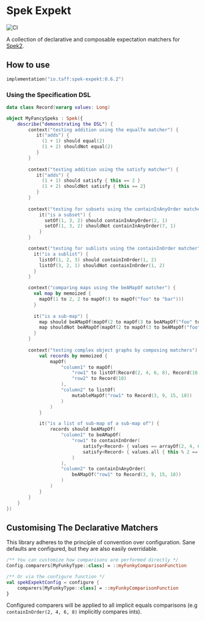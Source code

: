 # Spek Expekt #
![CI](https://github.com/tpasipanodya/spek-expekt/actions/workflows/.github/workflows/cicd.yml/badge.svg)

A collection of declarative and composable expectation matchers for [Spek2](https://www.spekframework.org).

## How to use

```kotlin
implementation("io.taff:spek-expekt:0.6.2")
```

### Using the Specification DSL 
```kotlin
data class Record(vararg values: Long)

object MyFancySpeks : Spek({
    describe("demonstrating the DSL") {
        context("testing addition using the equalTo matcher") {
           it("adds") { 
             (1 + 1) should equal(2) 
             (1 + 2) shouldNot equal(2)
           }
        }
        
        context("testing addition using the satisfy matcher") {
           it("adds") { 
             (1 + 1) should satisfy { this == 2 }
             (1 + 2) shouldNot satisfy { this == 2}
           }
        }
        
        context("testing for subsets using the containInAnyOrder matcher") {
            it("is a subset") { 
              setOf(1, 3, 2) should containInAnyOrder(2, 1)
              setOf(1, 3, 2) shouldNot containInAnyOrder(7, 1)
            }
        }

        context("testing for sublists using the containInOrder matcher") {
          it("is a sublist") { 
            listOf(1, 2, 3) should containInOrder(1, 2)
            listOf(3, 2, 1) shouldNot containInOrder(1, 2)
          }
        }

        context("comparing maps using the beAMapOf matcher") {
          val map by memoized {
            mapOf(1 to 2, 2 to mapOf(3 to mapOf("foo" to "bar")))
          }
            
          it("is a sub-map") {
            map should beAMapOf(mapOf(2 to mapOf(3 to beAMapOf("foo" to "bar"))))
            map shouldNot beAMapOf(mapOf(2 to mapOf(3 to beAMapOf("foo" to "lorem"))))
          }
        }
        
        context("testing complex object graphs by composing matchers") {
            val records by memoized { 
                mapOf(
                    "column1" to mapOf(
                        "row1" to listOf(Record(2, 4, 6, 8), Record(16, 32, 64)),
                        "row2" to Record(10)
                    ),
                    "column2" to listOf(
                        mutableMapOf("row1" to Record(3, 9, 15, 18))
                    )
                )
            }

            it("is a list of sub-map of a sub-map of") {
                records should beAMapOf(
                    "column1" to beAMapOf(
                        "row1" to containInOrder(
                            satisfy<Record> { values == arrayOf(2, 4, 6, 8) },
                            satisfy<Record> { values.all { this % 2 == 0 } }
                        )
                    ),
                    "column2" to containInAnyOrder(
                        beAMapOf("row1" to Record(3, 9, 15, 18))
                    )
                )
            }
        }
    }
})

```

## Customising The Declarative Matchers

This library adheres to the principle of convention over configuration. Sane defaults are configured, but they are
also easily overridable.

```kotlin
/** You can customize how comparisons are performed directly */
Config.comparers[MyFunkyType::class] = ::myFunkyComparisonFunction

/** Or via the configure function */
val spekExpektConfig = configure {
    comparers[MyFunkyType::class] = ::myFunkyComparisonFunction
}
```

Configured comparers will be applied to all implicit equals comparisons (e.g `containInOrder(2, 4, 6, 8)` implicitly compares ints).
